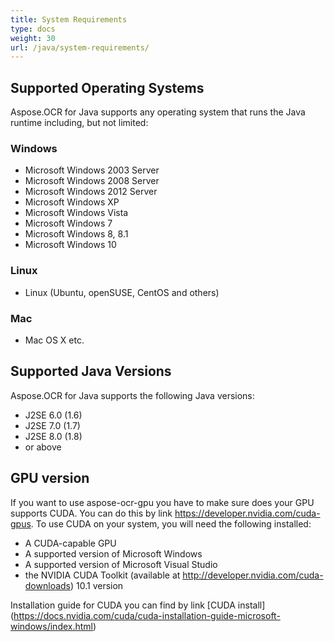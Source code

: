 ```yaml
---
title: System Requirements
type: docs
weight: 30
url: /java/system-requirements/
---
```


## **Supported Operating Systems**
Aspose.OCR for Java supports any operating system that runs the Java runtime including, but not limited:
### **Windows**
- Microsoft Windows 2003 Server
- Microsoft Windows 2008 Server
- Microsoft Windows 2012 Server
- Microsoft Windows XP 
- Microsoft Windows Vista
- Microsoft Windows 7
- Microsoft Windows 8, 8.1
- Microsoft Windows 10
### **Linux**
- Linux (Ubuntu, openSUSE, CentOS and others)
### **Mac**
- Mac OS X etc.
## **Supported Java Versions**
Aspose.OCR for Java supports the following Java versions:

- J2SE 6.0 (1.6)
- J2SE 7.0 (1.7)
- J2SE 8.0 (1.8)
- or above

## **GPU version**

If you want to use aspose-ocr-gpu you have to make sure does your GPU supports CUDA.  You can do this by link https://developer.nvidia.com/cuda-gpus. 
To use CUDA on your system, you will need the following installed:

 - A CUDA-capable GPU
 - A supported version of Microsoft Windows
 - A supported version of Microsoft Visual Studio
 - the NVIDIA CUDA Toolkit (available at http://developer.nvidia.com/cuda-downloads) 10.1 version
 
Installation guide for CUDA you can find by link [CUDA install] (https://docs.nvidia.com/cuda/cuda-installation-guide-microsoft-windows/index.html)
